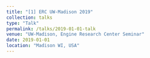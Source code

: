 ```yaml
---
title: "[1] ERC UW-Madison 2019"
collection: talks
type: "Talk"
permalink: /talks/2019-01-01-talk
venue: "UW-Madison, Engine Research Center Seminar"
date: 2019-01-01
location: "Madison WI, USA"
---
```

